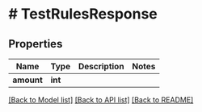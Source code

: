 # # TestRulesResponse

## Properties

Name | Type | Description | Notes
------------ | ------------- | ------------- | -------------
**amount** | **int** |  |

[[Back to Model list]](../../README.md#models) [[Back to API list]](../../README.md#endpoints) [[Back to README]](../../README.md)
